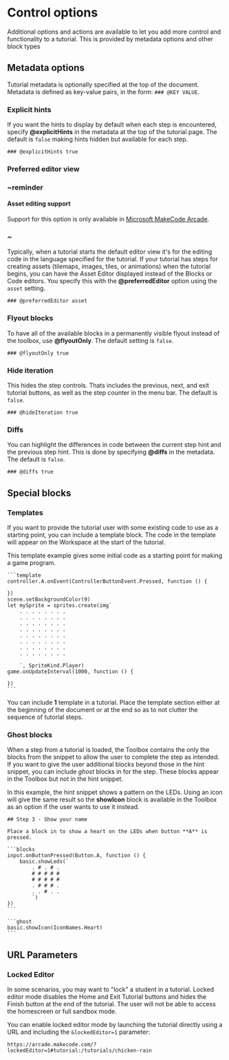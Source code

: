 # Control options

Additional options and actions are available to let you add more control and functionality to a tutorial. This is provided by metadata options and other block types

## Metadata options

Tutorial metadata is optionally specified at the top of the document. Metadata is defined as key-value pairs, in the form: ``### @KEY VALUE``.

### Explicit hints

If you want the hints to display by default when each step is encountered, specify **@explicitHints** in the metadata at the top of the tutorial page. The default is ``false`` making hints hidden but available for each step.

```
### @explicitHints true
```

### Preferred editor view

### ~reminder

#### Asset editing support

Support for this option is only available in [Microsoft MakeCode Arcade](https://arcade.makecode.com).

### ~

Typically, when a tutorial starts the default editor view it's for the editing code in the language specified for the tutorial. If your tutorial has steps for creating assets (tilemaps, images, tiles, or animations) when the tutorial begins, you can have the Asset Editor displayed instead of the Blocks or Code editors. You specify this with the **@preferredEditor** option using the ``asset`` setting.

```
### @preferredEditor asset
```

### Flyout blocks

To have all of the available blocks in a permanently visible flyout instead of the toolbox, use **@flyoutOnly**. The default setting is ``false``.

```
### @flyoutOnly true
```

### Hide iteration

This hides the step controls. Thats includes the previous, next, and exit tutorial buttons, as well as the step counter in the menu bar. The default is ``false``.

```
### @hideIteration true
```

### Diffs

You can highlight the differences in code between the current step hint and the previous step hint. This is done by specifying **@diffs** in the metadata. The default is ``false``.

```
### @diffs true
```

## Special blocks

### Templates

If you want to provide the tutorial user with some existing code to use as a starting point, you can include a template block. The code in the template will appear on the Workspace at the start of the tutorial.

This template example gives some initial code as a starting point for making a game program.

````
```template
controller.A.onEvent(ControllerButtonEvent.Pressed, function () {
	
})
scene.setBackgroundColor(9)
let mySprite = sprites.create(img`
    . . . . . . . . 
    . . . . . . . . 
    . . . . . . . . 
    . . . . . . . . 
    . . . . . . . . 
    . . . . . . . . 
    . . . . . . . . 
    . . . . . . . . 

    `, SpriteKind.Player)
game.onUpdateInterval(1000, function () {
	
})
```
````

You can include **1** template in a tutorial. Place the template section either at the beginning of the document or at the end so as to not clutter the sequence of tutorial steps.

### Ghost blocks

When a step from a tutorial is loaded, the Toolbox contains the only the blocks from the snippet to allow the user to complete the step as intended. If you want to give the user additional blocks beyond those in the hint snippet, you can include _ghost_ blocks in for the step. These blocks appear in the Toolbox but not in the hint snippet.

In this example, the hint snippet shows a pattern on the LEDs. Using an icon will give the same result so the **showIcon** block is available in the Toolbox as an option if the user wants to use it instead.

````
## Step 3 - Show your name

Place a block in to show a heart on the LEDs when button **A** is pressed.

```blocks
input.onButtonPressed(Button.A, function () {
    basic.showLeds(`
        . # . # .
        # # # # #
        # # # # #
        . # # # .
        . . # . .
        `)
})
```

```ghost
basic.showIcon(IconNames.Heart)
```
````

## URL Parameters

### Locked Editor

In some scenarios, you may want to "lock" a student in a tutorial. Locked editor mode disables the Home and Exit Tutorial buttons and hides the Finish button at the end of the tutorial. The user will not be able to access the homescreen or full sandbox mode.

You can enable locked editor mode by launching the tutorial directly using a URL and including the `&lockedEditor=1` parameter:

`https://arcade.makecode.com/?lockedEditor=1#tutorial:/tutorials/chicken-rain`
